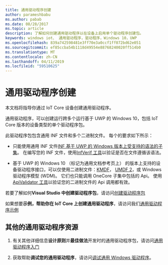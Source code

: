 ```yaml
---
title: 通用驱动程序创建
author: parameshbabu
ms.author: pabab
ms.date: 08/28/2017
ms.topic: article
description: 了解如何创建通用驱动程序以在设备上启用单个驱动程序创建包。
keywords: windows iot、 通用驱动程序，驱动程序，Windows 10，UWP
ms.openlocfilehash: 839a742598481e3ff70e3a0ccf1ff072bd62e051
ms.sourcegitcommit: ef85ccba54b1118d49554e88768240020ff514b0
ms.translationtype: MT
ms.contentlocale: zh-CN
ms.lasthandoff: 04/11/2019
ms.locfileid: "59510625"
---
```

# <a name="universal-driver-creation"></a>通用驱动程序创建

本文档将指导你通过 IoT Core 设备创建通用驱动程序。

通用驱动程序，可以创建运行跨多个运行基于 UWP 的 Windows 10，包括 IoT Core 版本的设备类型的单个驱动程序包。

此驱动程序包包含通用 INF 文件和多个二进制文件。 每个的要求如下所示：
- 只能使用通用 INF 文件[INF 基于 UWP 的 Windows 版本上受支持的语法的子集](https://docs.microsoft.com/windows-hardware/drivers/install/using-a-universal-inf-file#which-inf-sections-are-invalid-in-a-universal-inf-file)。 在编写您的 INF 文件，使用[InfVerif 工具](https://docs.microsoft.com/windows-hardware/drivers/devtest/infverif)以验证是否在文件遵循该语法。

- 基于 UWP 的 Windows 10 （标记为通用文档参考页上） 的版本上支持的设备驱动程序接口，可以仅使用二进制文件：[KMDF](https://docs.microsoft.com/windows-hardware/drivers/wdf/index)， [UMDF 2](https://docs.microsoft.com/windows-hardware/drivers/wdf/getting-started-with-umdf-version-2)，或 Windows 驱动程序模型 (WDM)。 它们也只能调用 OneCore 子集中包括的 Api。 使用[ApiValidator 工具](https://docs.microsoft.com/windows-hardware/drivers/develop/validating-universal-drivers)以验证您的二进制文件的 Api 调用都有效。

若要了解如何**Visual Studio 中创建驱动程序包**，请访问[创建驱动程序包](https://docs.microsoft.com/windows-hardware/drivers/develop/creating-a-driver-package)

如果想要**示例，帮助你在 IoT Core 上创建通用驱动程序**，请访问我们[通用驱动程序示例](https://developer.microsoft.com/en-us/windows/iot/samples/driverlab)

## <a name="additional-universal-driver-resources"></a>其他的通用驱动程序资源

1. 有关其他详细信息**设计原则**并**最佳做法**开发时的通用驱动程序包，请访问[通用驱动程序入门](https://docs.microsoft.com/windows-hardware/drivers/develop/getting-started-with-universal-drivers)

2. 获取帮助**调试您的通用驱动程序**，请访问[调试通用 Windows 驱动程序](https://docs.microsoft.com/windows-hardware/drivers/develop/debugging-a-universal-driver)。

